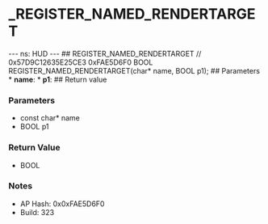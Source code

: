 # _REGISTER_NAMED_RENDERTARGET

--- ns: HUD --- ## REGISTER_NAMED_RENDERTARGET  // 0x57D9C12635E25CE3 0xFAE5D6F0 BOOL REGISTER_NAMED_RENDERTARGET(char* name, BOOL p1);   ## Parameters * **name**: * **p1**:  ## Return value

### Parameters
* const char* name
* BOOL p1

### Return Value
* BOOL

### Notes
* AP Hash: 0x0xFAE5D6F0
* Build: 323

